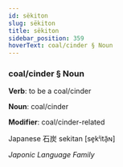 ```yaml
---
id: sëkiton
slug: sëkiton
title: sëkiton
sidebar_position: 359
hoverText: coal/cinder § Noun
---
```


### coal/cinder § Noun

**Verb**: to be a coal/cinder

**Noun**: coal/cinder

**Modifier**: coal/cinder-related

Japanese 石炭 sekitan [se̞kʲitã̠ɴ]

*Japonic Language Family*